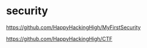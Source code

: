 # security

https://github.com/HappyHackingHigh/MyFirstSecurity

https://github.com/HappyHackingHigh/CTF
